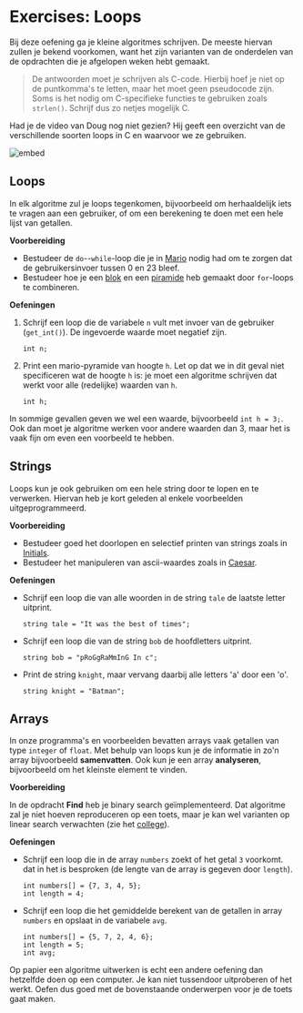 # Exercises: Loops

Bij deze oefening ga je kleine algoritmes schrijven. De meeste hiervan zullen je bekend voorkomen, want het zijn varianten van de onderdelen van de opdrachten die je afgelopen weken hebt gemaakt. 

> De antwoorden moet je schrijven als C-code. Hierbij hoef je niet op de puntkomma's te letten, maar het moet geen pseudocode zijn. Soms is het nodig om C-specifieke functies te gebruiken zoals `strlen()`. Schrijf dus zo netjes mogelijk C.

Had je de video van Doug nog niet gezien? Hij geeft een overzicht van de verschillende soorten loops in C en waarvoor we ze gebruiken.

![embed](https://www.youtube.com/embed/WgX8e_O7eG8?autoplay=1&rel=0)


## Loops

In elk algoritme zul je loops tegenkomen, bijvoorbeeld om herhaaldelijk iets te vragen aan een gebruiker, of om een berekening te doen met een hele lijst van getallen.

**Voorbereiding**

- Bestudeer de `do`--`while`-loop die je in [Mario](https://prog1.mprog.nl/problems/mario-less#specification) nodig had om te zorgen dat de gebruikersinvoer tussen 0 en 23 bleef.
- Bestudeer hoe je een [blok](https://prog1.mprog.nl/problems/mario-less#block) en een [piramide](https://prog1.mprog.nl/problems/mario-less) heb gemaakt door `for`-loops te combineren.

**Oefeningen**

1.  Schrijf een loop die de variabele `n` vult met invoer van de gebruiker (`get_int()`). De ingevoerde waarde moet negatief zijn.

		int n;

2.  Print een mario-pyramide van hoogte `h`. Let op dat we in dit geval niet specificeren wat de hoogte `h` is: je moet een algoritme schrijven dat werkt voor alle (redelijke) waarden van `h`.

		int h;

In sommige gevallen geven we wel een waarde, bijvoorbeeld `int h = 3;`. Ook dan moet je algoritme werken voor andere waarden dan 3, maar het is vaak fijn om even een voorbeeld te hebben.

## Strings

Loops kun je ook gebruiken om een hele string door te lopen en te verwerken. Hiervan heb je kort geleden al enkele voorbeelden uitgeprogrammeerd.

**Voorbereiding**

* Bestudeer goed het doorlopen en selectief printen van strings zoals in [Initials](https://prog1.mprog.nl/problems/initials-less).
* Bestudeer het manipuleren van ascii-waardes zoals in [Caesar](https://prog1.mprog.nl/problems/caesar).

**Oefeningen**

-   Schrijf een loop die van alle woorden in de string `tale` de laatste letter uitprint.

		string tale = "It was the best of times";

-   Schrijf een loop die van de string `bob` de hoofdletters uitprint.

		string bob = "pRoGgRaMmInG In c";

-   Print de string `knight`, maar vervang daarbij alle letters 'a' door een 'o'.

		string knight = "Batman";

## Arrays

In onze programma's en voorbeelden bevatten arrays vaak getallen van type `integer` of `float`. Met behulp van loops kun je de informatie in zo'n array bijvoorbeeld **samenvatten**. Ook kun je een array **analyseren**, bijvoorbeeld om het kleinste element te vinden.

**Voorbereiding**

In de opdracht **Find** heb je binary search geïmplementeerd. Dat algoritme zal je niet hoeven reproduceren op een toets, maar je kan wel varianten op linear search verwachten (zie het [college](https://prog1.mprog.nl/lectures/algorithms#searching)).

**Oefeningen**

-   Schrijf een loop die in de array `numbers` zoekt of het getal `3` voorkomt. dat in het is besproken (de lengte van de array is gegeven door `length`).

		int numbers[] = {7, 3, 4, 5};
		int length = 4;

-   Schrijf een loop die het gemiddelde berekent van de getallen in array `numbers` en opslaat in de variabele `avg`.

		int numbers[] = {5, 7, 2, 4, 6};
		int length = 5;
		int avg;

Op papier een algoritme uitwerken is echt een andere oefening dan hetzelfde doen op een computer. Je kan niet tussendoor uitproberen of het werkt. Oefen dus goed met de bovenstaande onderwerpen voor je de toets gaat maken.
